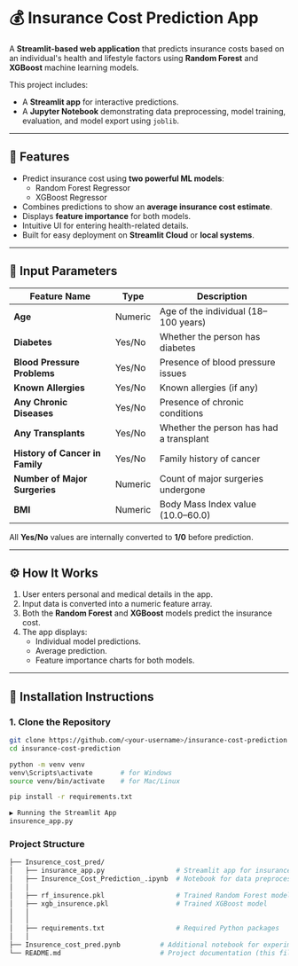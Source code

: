 # 💰 Insurance Cost Prediction App

A **Streamlit-based web application** that predicts insurance costs based on an individual's health and lifestyle factors using **Random Forest** and **XGBoost** machine learning models.

This project includes:
- A **Streamlit app** for interactive predictions.
- A **Jupyter Notebook** demonstrating data preprocessing, model training, evaluation, and model export using `joblib`.

---

## 🚀 Features

- Predict insurance cost using **two powerful ML models**:
  - Random Forest Regressor
  - XGBoost Regressor
- Combines predictions to show an **average insurance cost estimate**.
- Displays **feature importance** for both models.
- Intuitive UI for entering health-related details.
- Built for easy deployment on **Streamlit Cloud** or **local systems**.

---

## 🧾 Input Parameters

| Feature Name | Type | Description |
|---------------|-------|-------------|
| **Age** | Numeric | Age of the individual (18–100 years) |
| **Diabetes** | Yes/No | Whether the person has diabetes |
| **Blood Pressure Problems** | Yes/No | Presence of blood pressure issues |
| **Known Allergies** | Yes/No | Known allergies (if any) |
| **Any Chronic Diseases** | Yes/No | Presence of chronic conditions |
| **Any Transplants** | Yes/No | Whether the person has had a transplant |
| **History of Cancer in Family** | Yes/No | Family history of cancer |
| **Number of Major Surgeries** | Numeric | Count of major surgeries undergone |
| **BMI** | Numeric | Body Mass Index value (10.0–60.0) |

All **Yes/No** values are internally converted to **1/0** before prediction.

---

## ⚙️ How It Works

1. User enters personal and medical details in the app.
2. Input data is converted into a numeric feature array.
3. Both the **Random Forest** and **XGBoost** models predict the insurance cost.
4. The app displays:
   - Individual model predictions.
   - Average prediction.
   - Feature importance charts for both models.

---

## 🧩 Installation Instructions

### 1. Clone the Repository
```bash
git clone https://github.com/<your-username>/insurance-cost-prediction.git
cd insurance-cost-prediction

python -m venv venv
venv\Scripts\activate       # for Windows
source venv/bin/activate    # for Mac/Linux

pip install -r requirements.txt

▶️ Running the Streamlit App
insurence_app.py
```
### Project Structure
```bash
├── Insurence_cost_pred/
│   ├── insurance_app.py                  # Streamlit app for insurance cost prediction
│   ├── Insurence_Cost_Prediction_.ipynb  # Notebook for data preprocessing, training & evaluation
│   │
│   ├── rf_insurence.pkl                  # Trained Random Forest model
│   ├── xgb_insurence.pkl                 # Trained XGBoost model
│   │
│   │
│   ├── requirements.txt                  # Required Python packages
│   │
├── Insurence_cost_pred.pynb          # Additional notebook for experimentation or improvements
└── README.md                         # Project documentation (this file)
```
